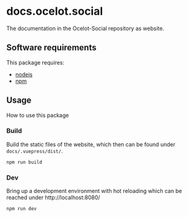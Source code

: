 # docs.ocelot.social

The documentation in the Ocelot-Social repository as website.

## Software requirements

This package requires:
- [nodejs](https://github.com/nodejs/node)
- [npm](https://github.com/npm/cli)

## Usage

How to use this package

### Build

Build the static files of the website, which then can be found under `docs/.vuepress/dist/`.
```
npm run build
```

### Dev

Bring up a development environment with hot reloading which can be reached under http://localhost:8080/

```
npm run dev
```
